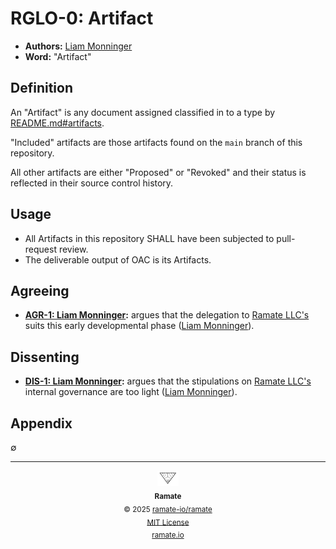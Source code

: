 # RGLO-0: Artifact
- **Authors:** [Liam Monninger](liam@ramate.io)
- **Word:** "Artifact"

## Definition
An "Artifact" is any document assigned classified in to a type by [README.md#artifacts](../../../README.md#artifacts).

"Included" artifacts are those artifacts found on the `main` branch of this repository.

All other artifacts are either "Proposed" or "Revoked" and their status is reflected in their source control history.

## Usage
- All Artifacts in this repository SHALL have been subjected to pull-request review.
- The deliverable output of OAC is its Artifacts.

## Agreeing
- **[AGR-1: Liam Monninger](./agreeing/agr-001-liam-monninger/README.md):** argues that the delegation to [Ramate LLC's](https://www.ramate.io) suits this early developmental phase ([Liam Monninger](mailto:liam@ramate.io)).

## Dissenting
- **[DIS-1: Liam Monninger](./dissenting/dis-001-liam-monninger/README.md):** argues that the stipulations on [Ramate LLC's](https://www.ramate.io) internal governance are too light ([Liam Monninger](mailto:liam@ramate.io)).

## Appendix
$\emptyset$

<!--OAC FOOTER: DO NOT REMOVE THIS LINE-->
---

<div align="center">
  <a href="https://github.com/ramate-io/oac">
    <picture>
      <source srcset="/assets/ramate-inverted-transparent.png" media="(prefers-color-scheme: dark)">
      <img height="24" src="/assets/ramate-transparent.png" alt="OAC"/>
    </picture>
  </a>
  <br/>
  <sub>
    <b>Ramate</b>
    <br/>
    &copy; 2025 <a href="https://github.com/ramate-io/ramate">ramate-io/ramate</a>
    <br/>
    <a href="https://github.com/ramate-io/ramate/blob/main/LICENSE">MIT License</a>
    <br/>
    <a href="https://www.ramate.io">ramate.io</a>
  </sub>
</div>
